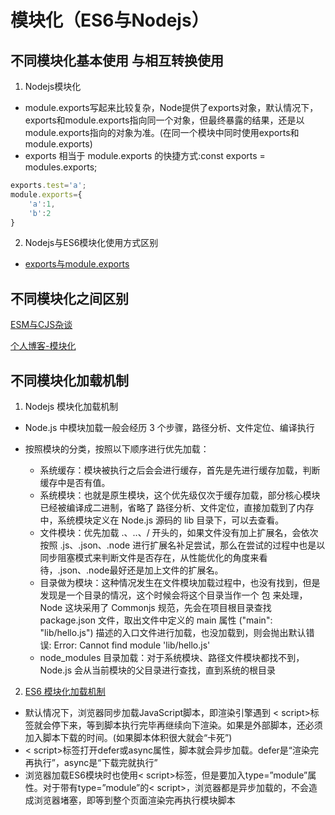 <!--
 * @Author: TerryMin
 * @Date: 2022-06-20 15:34:07
 * @LastEditors: TerryMin
 * @LastEditTime: 2022-09-22 11:05:30
 * @Description: file not
-->

# 模块化（ES6与Nodejs）
## 不同模块化基本使用 与相互转换使用

1. Nodejs模块化
- module.exports写起来比较复杂，Node提供了exports对象，默认情况下，exports和module.exports指向同一个对象，但最终暴露的结果，还是以module.exports指向的对象为准。(在同一个模块中同时使用exports和module.exports)
- exports 相当于 module.exports 的快捷方式:const exports = modules.exports;
```js
exports.test='a';
module.exports={
    'a':1,
    'b':2
}
```

2. Nodejs与ES6模块化使用方式区别
- [exports与module.exports](https://www.jianshu.com/p/da295cf76eea)


## 不同模块化之间区别

[ESM与CJS杂谈](https://juejin.cn/post/7048276970768957477)

[个人博客-模块化](https://www.cnblogs.com/terrymin/p/15740414.html)


## 不同模块化加载机制
1. Nodejs 模块化加载机制
- Node.js 中模块加载一般会经历 3 个步骤，路径分析、文件定位、编译执行

- 按照模块的分类，按照以下顺序进行优先加载：
  - 系统缓存：模块被执行之后会会进行缓存，首先是先进行缓存加载，判断缓存中是否有值。
  - 系统模块：也就是原生模块，这个优先级仅次于缓存加载，部分核心模块已经被编译成二进制，省略了 路径分析、文件定位，直接加载到了内存中，系统模块定义在 Node.js 源码的 lib 目录下，可以去查看。
  - 文件模块：优先加载 .、..、/ 开头的，如果文件没有加上扩展名，会依次按照 .js、.json、.node 进行扩展名补足尝试，那么在尝试的过程中也是以同步阻塞模式来判断文件是否存在，从性能优化的角度来看待，.json、.node最好还是加上文件的扩展名。
  - 目录做为模块：这种情况发生在文件模块加载过程中，也没有找到，但是发现是一个目录的情况，这个时候会将这个目录当作一个 包 来处理，Node 这块采用了 Commonjs 规范，先会在项目根目录查找 package.json 文件，取出文件中定义的 main 属性 ("main": "lib/hello.js") 描述的入口文件进行加载，也没加载到，则会抛出默认错误: Error: Cannot find module 'lib/hello.js'
  - node_modules 目录加载：对于系统模块、路径文件模块都找不到，Node.js 会从当前模块的父目录进行查找，直到系统的根目录

2. [ES6 模块化加载机制](https://blog.csdn.net/zl_best/article/details/77962686)
- 默认情况下，浏览器同步加载JavaScript脚本，即渲染引擎遇到 < script>标签就会停下来，等到脚本执行完毕再继续向下渲染。如果是外部脚本，还必须加入脚本下载的时间。(如果脚本体积很大就会“卡死”)
- < script>标签打开defer或async属性，脚本就会异步加载。defer是“渲染完再执行”，async是“下载完就执行”
- 浏览器加载ES6模块时也使用< script>标签，但是要加入type=”module”属性。对于带有type=”module”的< script>，浏览器都是异步加载的，不会造成浏览器堵塞，即等到整个页面渲染完再执行模块脚本





